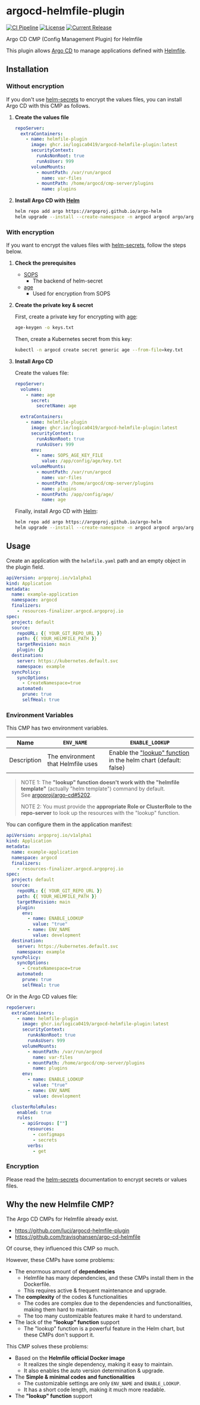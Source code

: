 # argocd-helmfile-plugin

[![CI Pipeline](https://github.com/logica0419/argocd-helmfile-plugin/actions/workflows/ci.yaml/badge.svg)](https://github.com/logica0419/argocd-helmfile-plugin/actions/workflows/ci.yaml)
[![License](https://img.shields.io/github/license/logica0419/argocd-helmfile-plugin.svg)](https://github.com/logica0419/argocd-helmfile-plugin/blob/main/LICENSE)
[![Current Release](https://img.shields.io/github/release/logica0419/argocd-helmfile-plugin.svg?logo=github)](https://github.com/logica0419/argocd-helmfile-plugin/releases/latest)

Argo CD CMP (Config Management Plugin) for Helmfile

This plugin allows [Argo CD](https://github.com/argoproj/argo-cd) to manage applications defined with [Helmfile](https://github.com/helmfile/helmfile).

## Installation

### Without encryption

If you don't use [helm-secrets](https://github.com/jkroepke/helm-secrets) to encrypt the values files, you can install Argo CD with this CMP as follows.

1. **Create the values file**

    ```yaml
    repoServer:
      extraContainers:
        - name: helmfile-plugin
          image: ghcr.io/logica0419/argocd-helmfile-plugin:latest
          securityContext:
            runAsNonRoot: true
            runAsUser: 999
          volumeMounts:
            - mountPath: /var/run/argocd
              name: var-files
            - mountPath: /home/argocd/cmp-server/plugins
              name: plugins
    ```

2. **Install Argo CD with [Helm](https://helm.sh/)**

    ```sh
    helm repo add argo https://argoproj.github.io/argo-helm
    helm upgrade --install --create-namespace -n argocd argocd argo/argo-cd -f values.yaml
    ```

### With encryption

If you want to encrypt the values files with [helm-secrets](https://github.com/jkroepke/helm-secrets), follow the steps below.

1. **Check the prerequisites**

   - [SOPS](https://github.com/getsops/sops)
     - The backend of helm-secret
   - [age](https://github.com/FiloSottile/age)
     - Used for encryption from SOPS

2. **Create the private key & secret**

    First, create a private key for encrypting with [age](https://github.com/FiloSottile/age):

    ```sh
    age-keygen -o keys.txt
    ```

    Then, create a Kubernetes secret from this key:

    ```sh
    kubectl -n argocd create secret generic age --from-file=key.txt
    ```

3. **Install Argo CD**

    Create the values file:

    ```yaml
    repoServer:
      volumes:
        - name: age
          secret:
            secretName: age

      extraContainers:
        - name: helmfile-plugin
          image: ghcr.io/logica0419/argocd-helmfile-plugin:latest
          securityContext:
            runAsNonRoot: true
            runAsUser: 999
          env:
            - name: SOPS_AGE_KEY_FILE
              value: /app/config/age/key.txt
          volumeMounts:
            - mountPath: /var/run/argocd
              name: var-files
            - mountPath: /home/argocd/cmp-server/plugins
              name: plugins
            - mountPath: /app/config/age/
              name: age
    ```

    Finally, install Argo CD with [Helm](https://helm.sh/docs/intro/install/):

    ```sh
    helm repo add argo https://argoproj.github.io/argo-helm
    helm upgrade --install --create-namespace -n argocd argocd argo/argo-cd -f values.yaml
    ```

## Usage

Create an application with the `helmfile.yaml` path and an empty object in the plugin field.

```yaml
apiVersion: argoproj.io/v1alpha1
kind: Application
metadata:
  name: example-application
  namespace: argocd
  finalizers:
    - resources-finalizer.argocd.argoproj.io
spec:
  project: default
  source:
    repoURL: {{ YOUR_GIT_REPO_URL }}
    path: {{ YOUR_HELMFILE_PATH }}
    targetRevision: main
    plugin: {}
  destination:
    server: https://kubernetes.default.svc
    namespace: example
  syncPolicy:
    syncOptions:
      - CreateNamespace=true
    automated:
      prune: true
      selfHeal: true
```

### Environment Variables

This CMP has two environment variables.

| Name        | `ENV_NAME`                         | `ENABLE_LOOKUP`                                                                                                                                                 |
| ----------- | ---------------------------------- | --------------------------------------------------------------------------------------------------------------------------------------------------------------- |
| Description | The environment that Helmfile uses | Enable the ["lookup" function](https://helm.sh/docs/chart_template_guide/functions_and_pipelines/#using-the-lookup-function) in the helm chart (default: false) |

> NOTE 1: The **"lookup" function doesn't work with the "helmfile template"** (actually "helm template") command by default.  
> See [argoproj/argo-cd#5202](https://github.com/argoproj/argo-cd/issues/5202#issuecomment-2040122017).
>
> NOTE 2: You must provide the **appropriate Role or ClusterRole to the repo-server** to look up the resources with the "lookup" function.

You can configure them in the application manifest:

```yaml
apiVersion: argoproj.io/v1alpha1
kind: Application
metadata:
  name: example-application
  namespace: argocd
  finalizers:
    - resources-finalizer.argocd.argoproj.io
spec:
  project: default
  source:
    repoURL: {{ YOUR_GIT_REPO_URL }}
    path: {{ YOUR_HELMFILE_PATH }}
    targetRevision: main
    plugin:
      env:
        - name: ENABLE_LOOKUP
          value: "true"
        - name: ENV_NAME
          value: development
  destination:
    server: https://kubernetes.default.svc
    namespace: example
  syncPolicy:
    syncOptions:
      - CreateNamespace=true
    automated:
      prune: true
      selfHeal: true
```

Or in the Argo CD values file:

```yaml
repoServer:
  extraContainers:
    - name: helmfile-plugin
      image: ghcr.io/logica0419/argocd-helmfile-plugin:latest
      securityContext:
        runAsNonRoot: true
        runAsUser: 999
      volumeMounts:
        - mountPath: /var/run/argocd
          name: var-files
        - mountPath: /home/argocd/cmp-server/plugins
          name: plugins
      env:
        - name: ENABLE_LOOKUP
          value: "true"
        - name: ENV_NAME
          value: development

  clusterRoleRules:
    enabled: true
    rules:
      - apiGroups: [""]
        resources:
          - configmaps
          - secrets
        verbs:
          - get
```

### Encryption

Please read the [helm-secrets](https://github.com/jkroepke/helm-secrets/wiki/Usage) documentation to encrypt secrets or values files.

## Why the new Helmfile CMP?

The Argo CD CMPs for Helmfile already exist.

- <https://github.com/lucj/argocd-helmfile-plugin>
- <https://github.com/travisghansen/argo-cd-helmfile>

Of course, they influenced this CMP so much.

However, these CMPs have some problems:

- The enormous amount of **dependencies**
  - Helmfile has many dependencies, and these CMPs install them in the Dockerfile.
  - This requires active & frequent maintenance and upgrade.
- The **complexity** of the codes & functionalities
  - The codes are complex due to the dependencies and functionalities, making them hard to maintain.
  - The too many customizable features make it hard to understand.
- The lack of the **"lookup" function** support
  - The "lookup" function is a powerful feature in the Helm chart, but these CMPs don't support it.

This CMP solves these problems:

- Based on the **Helmfile official Docker image**
  - It realizes the single dependency, making it easy to maintain.
  - It also enables the auto version determination & upgrade.
- The **Simple & minimal codes and functionalities**
  - The customizable settings are only `ENV_NAME` and `ENABLE_LOOKUP`.
  - It has a short code length, making it much more readable.
- The **"lookup" function** support
